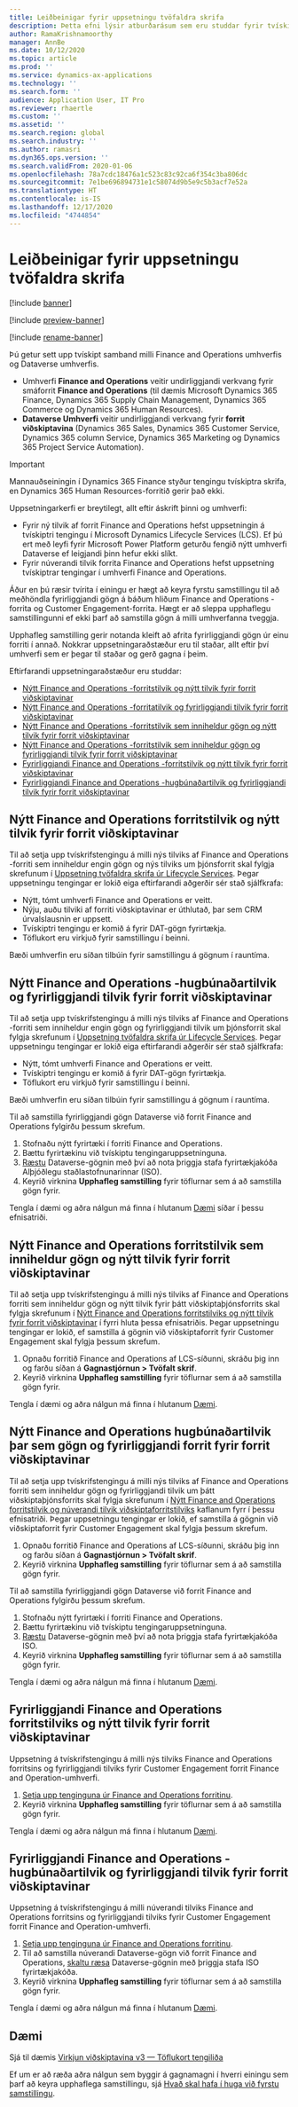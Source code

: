 ```yaml
---
title: Leiðbeinigar fyrir uppsetningu tvöfaldra skrifa
description: Þetta efni lýsir atburðarásum sem eru studdar fyrir tvískipt skrifun.
author: RamaKrishnamoorthy
manager: AnnBe
ms.date: 10/12/2020
ms.topic: article
ms.prod: ''
ms.service: dynamics-ax-applications
ms.technology: ''
ms.search.form: ''
audience: Application User, IT Pro
ms.reviewer: rhaertle
ms.custom: ''
ms.assetid: ''
ms.search.region: global
ms.search.industry: ''
ms.author: ramasri
ms.dyn365.ops.version: ''
ms.search.validFrom: 2020-01-06
ms.openlocfilehash: 78a7cdc18476a1c523c83c92ca6f354c3ba806dc
ms.sourcegitcommit: 7e1be696894731e1c58074d9b5e9c5b3acf7e52a
ms.translationtype: HT
ms.contentlocale: is-IS
ms.lasthandoff: 12/17/2020
ms.locfileid: "4744854"
---
```

# <a name="guidance-for-dual-write-setup"></a>Leiðbeinigar fyrir uppsetningu tvöfaldra skrifa

[!include [banner](../../includes/banner.md)]

[!include [preview-banner](../../includes/preview-banner.md)]

[!include [rename-banner](~/includes/cc-data-platform-banner.md)]

Þú getur sett upp tvískipt samband milli Finance and Operations umhverfis og Dataverse umhverfis.

+ Umhverfi **Finance and Operations** veitir undirliggjandi verkvang fyrir smáforrit **Finance and Operations** (til dæmis Microsoft Dynamics 365 Finance, Dynamics 365 Supply Chain Management, Dynamics 365 Commerce og Dynamics 365 Human Resources).
+ **Dataverse Umhverfi** veitir undirliggjandi verkvang fyrir **forrit viðskiptavina** (Dynamics 365 Sales, Dynamics 365 Customer Service, Dynamics 365 column Service, Dynamics 365 Marketing og Dynamics 365 Project Service Automation).

> [!IMPORTANT]
> Mannauðseiningin í Dynamics 365 Finance styður tengingu tvískiptra skrifa, en Dynamics 365 Human Resources-forritið gerir það ekki.

Uppsetningarkerfi er breytilegt, allt eftir áskrift þinni og umhverfi:

+ Fyrir ný tilvik af forrit Finance and Operations hefst uppsetningin á tvískiptri tengingu í Microsoft Dynamics Lifecycle Services (LCS). Ef þú ert með leyfi fyrir Microsoft Power Platform geturðu fengið nýtt umhverfi Dataverse ef leigjandi þinn hefur ekki slíkt.
+ Fyrir núverandi tilvik forrita Finance and Operations hefst uppsetning tvískiptrar tengingar í umhverfi Finance and Operations.

Áður en þú ræsir tvírita í einingu er hægt að keyra fyrstu samstillingu til að meðhöndla fyrirliggjandi gögn á báðum hliðum Finance and Operations -forrita og Customer Engagement-forrita. Hægt er að sleppa upphaflegu samstillingunni ef ekki þarf að samstilla gögn á milli umhverfanna tveggja.

Upphafleg samstilling gerir notanda kleift að afrita fyrirliggjandi gögn úr einu forriti í annað. Nokkrar uppsetningaraðstæður eru til staðar, allt eftir því umhverfi sem er þegar til staðar og gerð gagna í þeim.

Eftirfarandi uppsetningaraðstæður eru studdar:

+ [Nýtt Finance and Operations -forritstilvik og nýtt tilvik fyrir forrit viðskiptavinar](#new-new)
+ [Nýtt Finance and Operations -forritatilvik og fyrirliggjandi tilvik fyrir forrit viðskiptavinar](#new-existing)
+ [Nýtt Finance and Operations -forritstilvik sem inniheldur gögn og nýtt tilvik fyrir forrit viðskiptavinar](#new-data-new)
+ [Nýtt Finance and Operations -forritstilvik sem inniheldur gögn og fyrirliggjandi tilvik fyrir forrit viðskiptavinar](#new-data-existing)
+ [Fyrirliggjandi Finance and Operations -forritstilvik og nýtt tilvik fyrir forrit viðskiptavinar](#existing-new)
+ [Fyrirliggjandi Finance and Operations -hugbúnaðartilvik og fyrirliggjandi tilvik fyrir forrit viðskiptavinar](#existing-existing)

## <a name="a-new-finance-and-operations-app-instance-and-a-new-customer-engagement-app-instance"></a><a id="new-new"></a>Nýtt Finance and Operations forritstilvik og nýtt tilvik fyrir forrit viðskiptavinar

Til að setja upp tvískrifstengingu á milli nýs tilviks af Finance and Operations -forriti sem inniheldur engin gögn og nýs tilviks um þjónsforrit skal fylgja skrefunum í [Uppsetning tvöfaldra skrifa úr Lifecycle Services](lcs-setup.md). Þegar uppsetningu tengingar er lokið eiga eftirfarandi aðgerðir sér stað sjálfkrafa:

- Nýtt, tómt umhverfi Finance and Operations er veitt.
- Nýju, auðu tilviki af forriti viðskiptavinar er úthlutað, þar sem CRM úrvalslausnin er uppsett.
- Tvískiptri tengingu er komið á fyrir DAT-gögn fyrirtækja.
- Töflukort eru virkjuð fyrir samstillingu í beinni.

Bæði umhverfin eru síðan tilbúin fyrir samstillingu á gögnum í rauntíma.

## <a name="a-new-finance-and-operations-app-instance-and-an-existing-customer-engagement-app-instance"></a><a id="new-existing"></a>Nýtt Finance and Operations -hugbúnaðartilvik og fyrirliggjandi tilvik fyrir forrit viðskiptavinar

Til að setja upp tvískrifstengingu á milli nýs tilviks af Finance and Operations -forriti sem inniheldur engin gögn og fyrirliggjandi tilvik um þjónsforrit skal fylgja skrefunum í [Uppsetning tvöfaldra skrifa úr Lifecycle Services](lcs-setup.md). Þegar uppsetningu tengingar er lokið eiga eftirfarandi aðgerðir sér stað sjálfkrafa:

- Nýtt, tómt umhverfi Finance and Operations er veitt.
- Tvískiptri tengingu er komið á fyrir DAT-gögn fyrirtækja.
- Töflukort eru virkjuð fyrir samstillingu í beinni.

Bæði umhverfin eru síðan tilbúin fyrir samstillingu á gögnum í rauntíma.

Til að samstilla fyrirliggjandi gögn Dataverse við forrit Finance and Operations fylgirðu þessum skrefum.

1. Stofnaðu nýtt fyrirtæki í forriti Finance and Operations.
2. Bættu fyrirtækinu við tvískiptu tengingaruppsetninguna.
3. [Ræstu](bootstrap-company-data.md) Dataverse-gögnin með því að nota þriggja stafa fyrirtækjakóða Alþjóðlegu staðlastofnunarinnar (ISO).
4. Keyrið virknina **Upphafleg samstilling** fyrir töflurnar sem á að samstilla gögn fyrir.

Tengla í dæmi og aðra nálgun má finna í hlutanum [Dæmi](#example) síðar í þessu efnisatriði.

## <a name="a-new-finance-and-operations-app-instance-that-has-data-and-a-new-customer-engagement-app-instance"></a><a id="new-data-new"></a>Nýtt Finance and Operations forritstilvik sem inniheldur gögn og nýtt tilvik fyrir forrit viðskiptavinar

Til að setja upp tvískrifstengingu á milli nýs tilviks af Finance and Operations forriti sem inniheldur gögn og nýtt tilvik fyrir þátt viðskiptaþjónsforrits skal fylgja skrefunum í [Nýtt Finance and Operations forritstilviks og nýtt tilvik fyrir forrit viðskiptavinar](#new-new) í fyrri hluta þessa efnisatriðis. Þegar uppsetningu tengingar er lokið, ef samstilla á gögnin við viðskiptaforrit fyrir Customer Engagement skal fylgja þessum skrefum.

1. Opnaðu forritið Finance and Operations af LCS-síðunni, skráðu þig inn og farðu síðan á **Gagnastjórnun \> Tvöfalt skrif**.
2. Keyrið virknina **Upphafleg samstilling** fyrir töflurnar sem á að samstilla gögn fyrir.

Tengla í dæmi og aðra nálgun má finna í hlutanum [Dæmi](#example).

## <a name="a-new-finance-and-operations-app-instance-that-has-data-and-an-existing-customer-engagement-app-instance"></a><a id="new-data-existing"></a>Nýtt Finance and Operations hugbúnaðartilvik þar sem gögn og fyrirliggjandi forrit fyrir forrit viðskiptavinar

Til að setja upp tvískrifstengingu á milli nýs tilviks af Finance and Operations forriti sem inniheldur gögn og fyrirliggjandi tilvik um þátt viðskiptaþjónsforrits skal fylgja skrefunum í [Nýtt Finance and Operations forritstilvik og núverandi tilvik viðskiptaforritstilviks](#new-existing) kaflanum fyrr í þessu efnisatriði. Þegar uppsetningu tengingar er lokið, ef samstilla á gögnin við viðskiptaforrit fyrir Customer Engagement skal fylgja þessum skrefum.

1. Opnaðu forritið Finance and Operations af LCS-síðunni, skráðu þig inn og farðu síðan á **Gagnastjórnun \> Tvöfalt skrif**.
2. Keyrið virknina **Upphafleg samstilling** fyrir töflurnar sem á að samstilla gögn fyrir.

Til að samstilla fyrirliggjandi gögn Dataverse við forrit Finance and Operations fylgirðu þessum skrefum.

1. Stofnaðu nýtt fyrirtæki í forriti Finance and Operations.
2. Bættu fyrirtækinu við tvískiptu tengingaruppsetninguna.
3. [Ræstu](bootstrap-company-data.md) Dataverse-gögnin með því að nota þriggja stafa fyrirtækjakóða ISO.
4. Keyrið virknina **Upphafleg samstilling** fyrir töflurnar sem á að samstilla gögn fyrir.

Tengla í dæmi og aðra nálgun má finna í hlutanum [Dæmi](#example).

## <a name="an-existing-finance-and-operations-app-instance-and-a-new-customer-engagement-app-instance"></a><a id="existing-new"></a>Fyrirliggjandi Finance and Operations forritstilviks og nýtt tilvik fyrir forrit viðskiptavinar

Uppsetning á tvískrifstengingu á milli nýs tilviks Finance and Operations forritsins og fyrirliggjandi tilviks fyrir Customer Engagement forrit Finance and Operation-umhverfi.

1. [Setja upp tenginguna úr Finance and Operations forritinu](enable-dual-write.md).
2. Keyrið virknina **Upphafleg samstilling** fyrir töflurnar sem á að samstilla gögn fyrir.

Tengla í dæmi og aðra nálgun má finna í hlutanum [Dæmi](#example).

## <a name="an-existing-finance-and-operations-app-instance-and-an-existing-customer-engagement-app-instance"></a><a id="existing-existing"></a>Fyrirliggjandi Finance and Operations -hugbúnaðartilvik og fyrirliggjandi tilvik fyrir forrit viðskiptavinar

Uppsetning á tvískrifstengingu á milli núverandi tilviks Finance and Operations forritsins og fyrirliggjandi tilviks fyrir Customer Engagement forrit Finance and Operation-umhverfi.

1. [Setja upp tenginguna úr Finance and Operations forritinu](enable-dual-write.md).
2. Til að samstilla núverandi Dataverse-gögn við forrit Finance and Operations, [skaltu ræsa](bootstrap-company-data.md) Dataverse-gögnin með þriggja stafa ISO fyrirtækjakóða.
3. Keyrið virknina **Upphafleg samstilling** fyrir töflurnar sem á að samstilla gögn fyrir.

Tengla í dæmi og aðra nálgun má finna í hlutanum [Dæmi](#example).

## <a name="example"></a>Dæmi

Sjá til dæmis [Virkjun viðskiptavina v3 — Töflukort tengiliða](enable-entity-map.md#enable-table-map)

Ef um er að ræða aðra nálgun sem byggir á gagnamagni í hverri einingu sem þarf að keyra upphaflega samstillingu, sjá [Hvað skal hafa í huga við fyrstu samstillingu](initial-sync-guidance.md).
